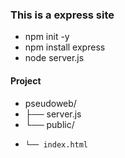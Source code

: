 ### This is a express site ### 
- npm init -y
- npm install express
- node server.js

#### Project ####
- pseudoweb/
 - ├── server.js
 - └── public/
 -     └── index.html
